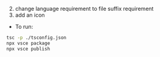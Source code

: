 <!-- 1. hot-reload the configs  -->
2. change language requirement to file suffix requirement
3. add an icon
<!-- 4. add repo link -->


- To run:
```bash
tsc -p ./tsconfig.json
npx vsce package
npx vsce publish
```